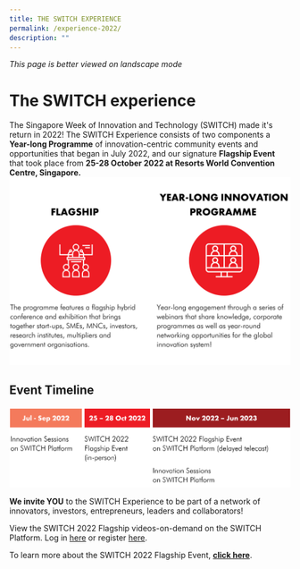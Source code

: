 ```yaml
---
title: THE SWITCH EXPERIENCE
permalink: /experience-2022/
description: ""
---
```

*This page is better viewed on landscape mode*

# **The SWITCH experience**
The Singapore Week of Innovation and Technology (SWITCH) made it's return in 2022! The SWITCH Experience consists of two components a **Year-long Programme** of innovation-centric community events and opportunities that began in July 2022, and our signature **Flagship Event** that took place from **25-28 October 2022 at Resorts World Convention Centre, Singapore.**
![](/images/switch%202022%20landing%20page/yiran_2207%20before%20launch/2207%20before%20launch%20done_switch%20components%20.png)
## **Event Timeline** 
![](/images/switch%202022%20landing%20page/yiran_2207%20before%20launch/2207%20before%20launch%20done_timeline%20.png)

**We invite YOU** to the SWITCH Experience to be part of a network of innovators, investors, entrepreneurs, leaders and collaborators! 

View the SWITCH 2022 Flagship videos-on-demand on the SWITCH Platform. Log in [here](https://community.switchsg.org/login) or register [here](https://community.switchsg.org/register).

To learn more about the SWITCH 2022 Flagship Event, **[click here](/flagship-2022)**.